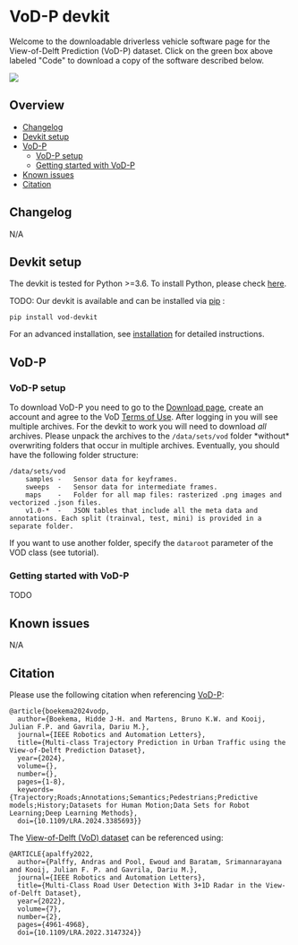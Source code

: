 # VoD-P devkit
Welcome to the downloadable driverless vehicle software page for the View-of-Delft Prediction (VoD-P) dataset. Click on the green box above labeled "Code" to download a copy of the software described below.

![](https://www.vod.org/public/images/road.jpg)

## Overview
- [Changelog](#changelog)
- [Devkit setup](#devkit-setup)
- [VoD-P](#vod-p)
  - [VoD-P setup](#vod-p-setup)
  - [Getting started with VoD-P](#getting-started-with-vod-p)
- [Known issues](#known-issues)
- [Citation](#citation)

## Changelog
N/A

## Devkit setup
The devkit is tested for Python >=3.6.
To install Python, please check [here](https://github.com/nutonomy/vod-devkit/blob/master/docs/installation.md#install-python).

TODO: Our devkit is available and can be installed via [pip](https://pip.pypa.io/en/stable/installing/) :
```
pip install vod-devkit
```
For an advanced installation, see [installation](https://github.com/nutonomy/vod-devkit/blob/master/docs/installation.md) for detailed instructions.


## VoD-P

### VoD-P setup
To download VoD-P you need to go to the [Download page](), 
create an account and agree to the VoD [Terms of Use]().
After logging in you will see multiple archives. 
For the devkit to work you will need to download *all* archives.
Please unpack the archives to the `/data/sets/vod` folder \*without\* overwriting folders that occur in multiple archives.
Eventually, you should have the following folder structure:
```
/data/sets/vod
    samples	-	Sensor data for keyframes.
    sweeps	-	Sensor data for intermediate frames.
    maps	-	Folder for all map files: rasterized .png images and vectorized .json files.
    v1.0-*	-	JSON tables that include all the meta data and annotations. Each split (trainval, test, mini) is provided in a separate folder.
```
If you want to use another folder, specify the `dataroot` parameter of the VOD class (see tutorial).


### Getting started with VoD-P
TODO

## Known issues
N/A

## Citation
Please use the following citation when referencing [VoD-P](https://ieeexplore.ieee.org/abstract/document/10493110):
```
@article{boekema2024vodp,
  author={Boekema, Hidde J-H. and Martens, Bruno K.W. and Kooij, Julian F.P. and Gavrila, Dariu M.},
  journal={IEEE Robotics and Automation Letters}, 
  title={Multi-class Trajectory Prediction in Urban Traffic using the View-of-Delft Prediction Dataset}, 
  year={2024},
  volume={},
  number={},
  pages={1-8},
  keywords={Trajectory;Roads;Annotations;Semantics;Pedestrians;Predictive models;History;Datasets for Human Motion;Data Sets for Robot Learning;Deep Learning Methods},
  doi={10.1109/LRA.2024.3385693}}

```

The [View-of-Delft (VoD) dataset](https://ieeexplore.ieee.org/document/9699098) can be referenced using:
```
@ARTICLE{apalffy2022,
  author={Palffy, Andras and Pool, Ewoud and Baratam, Srimannarayana and Kooij, Julian F. P. and Gavrila, Dariu M.},
  journal={IEEE Robotics and Automation Letters}, 
  title={Multi-Class Road User Detection With 3+1D Radar in the View-of-Delft Dataset}, 
  year={2022},
  volume={7},
  number={2},
  pages={4961-4968},
  doi={10.1109/LRA.2022.3147324}}
```



